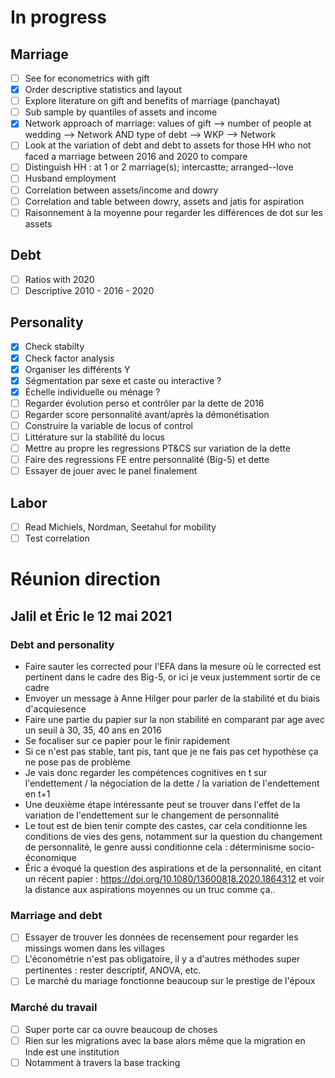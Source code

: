 # In progress

## Marriage
  - [ ] See for econometrics with gift
  - [x] Order descriptive statistics and layout
  - [ ] Explore literature on gift and benefits of marriage (panchayat)
  - [ ] Sub sample by quantiles of assets and income
  - [x] Network approach of marriage: values of gift --> number of people at wedding --> Network AND type of debt --> WKP --> Network
  - [ ] Look at the variation of debt and debt to assets for those HH who not faced a marriage between 2016 and 2020 to compare
  - [ ] Distinguish HH : at 1 or 2 marriage(s); intercastte; arranged--love
  - [ ] Husband employment
  - [ ] Correlation between assets/income and dowry
  - [ ] Correlation and table between dowry, assets and jatis for aspiration
  - [ ] Raisonnement à la moyenne pour regarder les différences de dot sur les assets
## Debt
  - [ ] Ratios with 2020
  - [ ] Descriptive 2010 - 2016 - 2020
## Personality
  - [x] Check stabilty
  - [x] Check factor analysis
  - [x] Organiser les différents Y
  - [x] Ségmentation par sexe et caste ou interactive ?
  - [x] Échelle individuelle ou ménage ?
  - [ ] Regarder évolution perso et contrôler par la dette de 2016
  - [ ] Regarder score personnalité avant/après la démonétisation
  - [ ] Construire la variable de locus of control
  - [ ] Littérature sur la stabilité du locus
  - [ ] Mettre au propre les regressions PT&CS sur variation de la dette
  - [ ] Faire des regressions FE entre personnalité (Big-5) et dette
  - [ ] Essayer de jouer avec le panel finalement
## Labor
  - [ ] Read Michiels, Nordman, Seetahul for mobility
  - [ ] Test correlation

# Réunion direction

## Jalil et Éric le 12 mai 2021

### Debt and personality

  - Faire sauter les corrected pour l'EFA dans la mesure où le corrected est pertinent dans le cadre des Big-5, or ici je veux justemment sortir de ce cadre
  - Envoyer un message à Anne Hilger pour parler de la stabilité et du biais d'acquiesence
  - Faire une partie du papier sur la non stabilité en comparant par age avec un seuil à 30, 35, 40 ans en 2016
  - Se focaliser sur ce papier pour le finir rapidement
  - Si ce n'est pas stable, tant pis, tant que je ne fais pas cet hypothèse ça ne pose pas de problème
  - Je vais donc regarder les compétences cognitives en t sur l'endettement / la négociation de la dette / la variation de l'endettement en t+1
  - Une deuxième étape intéressante peut se trouver dans l'effet de la variation de l'endettement sur le changement de personnalité
  - Le tout est de bien tenir compte des castes, car cela conditionne les conditions de vies des gens, notamment sur la question du changement de personnalité, le genre aussi conditionne cela : déterminisme socio-économique
  - Éric a évoqué la question des aspirations et de la personnalité, en citant un récent papier : https://doi.org/10.1080/13600818.2020.1864312 et voir la distance aux aspirations moyennes ou un truc comme ça..


### Marriage and debt

  - [ ] Essayer de trouver les données de recensement pour regarder les missings women dans les villages
  - [ ] L'économétrie n'est pas obligatoire, il y a d'autres méthodes super pertinentes : rester descriptif, ANOVA, etc.
  - [ ] Le marché du mariage fonctionne beaucoup sur le prestige de l'époux

### Marché du travail

  - [ ] Super porte car ca ouvre beaucoup de choses
  - [ ] Rien sur les migrations avec la base alors même que la migration en Inde est une institution
  - [ ] Notamment à travers la base tracking
